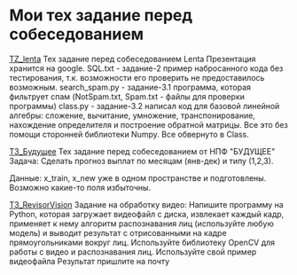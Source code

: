 # Мои тех задание перед собеседованием

[TZ_lenta](https://github.com/Andrej-Ilin/my_TZ/tree/main/TZ_lenta)
Тех задание перед собеседованием Lenta
Презентация хранится на google.
SQL.txt - задание-2 пример набросанного кода без тестирования, т.к. возможности его проверить не предоставилось возможным.
search_spam.py - задание-3.1 программа, которая фильтрует спам (NotSpam.txt, Spam.txt - файлы для проверки программы)
class.py - задание-3.2 написал код для базовой линейной алгебры: сложение, вычитание, умножение, транспонирование, нахождение определителя и построение обратной матрицы. Все это без помощи сторонней библиотеки Numpy. Все обвернуто в Class.

[TЗ_Будущее](https://github.com/Andrej-Ilin/my_TZ/tree/main/TЗ_Будущее)
Тех задание перед собеседованием от НПФ "БУДУЩЕЕ"
Задача: Сделать прогноз выплат по месяцам (янв-дек) и типу (1,2,3).

Данные: x_train, x_new уже в одном пространстве и подготовлены. Возможно какие-то поля избыточны.

[ТЗ_RevisorVision](https://github.com/Andrej-Ilin/my_TZ/tree/main/ТЗ_RevisorVision)
Задание на обработку видео:
Напишите программу на Python, которая загружает видеофайл с диска, извлекает каждый кадр, применяет к нему алгоритм распознавания лиц (используйте любую модель) и выводит результат с отрисованными на кадре прямоугольниками вокруг лиц. Используйте библиотеку OpenCV для работы с видео и распознавания лиц.
Используйте свой пример видеофайла
Результат пришлите на почту
